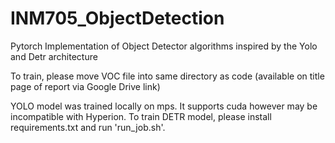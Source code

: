 # INM705_ObjectDetection
Pytorch Implementation of Object Detector algorithms inspired by the Yolo and Detr architecture

To train, please move VOC file into same directory as code (available on title page of report via Google Drive link)

YOLO model was trained locally on mps. It supports cuda however may be incompatible with Hyperion.
To train DETR model, please install requirements.txt and run 'run_job.sh'.
